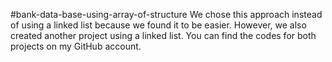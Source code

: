 #bank-data-base-using-array-of-structure
 We chose this approach instead of using a linked list because we found it to be easier. However, we also created another project using a linked list. 
 You can find the codes for both projects on my GitHub account.
